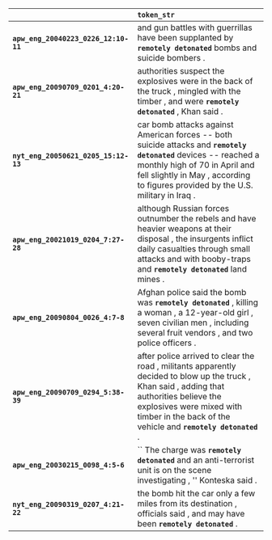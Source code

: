 |                                      | `token_str`                                                                                                                                                                                                                              |
|:-------------------------------------|:-----------------------------------------------------------------------------------------------------------------------------------------------------------------------------------------------------------------------------------------|
| **`apw_eng_20040223_0226_12:10-11`** | and gun battles with guerrillas have been supplanted by __`remotely detonated`__ bombs and suicide bombers .                                                                                                                             |
| **`apw_eng_20090709_0201_4:20-21`**  | authorities suspect the explosives were in the back of the truck , mingled with the timber , and were __`remotely detonated`__ , Khan said .                                                                                             |
| **`nyt_eng_20050621_0205_15:12-13`** | car bomb attacks against American forces -- both suicide attacks and __`remotely detonated`__ devices -- reached a monthly high of 70 in April and fell slightly in May , according to figures provided by the U.S. military in Iraq .   |
| **`apw_eng_20021019_0204_7:27-28`**  | although Russian forces outnumber the rebels and have heavier weapons at their disposal , the insurgents inflict daily casualties through small attacks and with booby-traps and __`remotely detonated`__ land mines .                   |
| **`apw_eng_20090804_0026_4:7-8`**    | Afghan police said the bomb was __`remotely detonated`__ , killing a woman , a 12-year-old girl , seven civilian men , including several fruit vendors , and two police officers .                                                       |
| **`apw_eng_20090709_0294_5:38-39`**  | after police arrived to clear the road , militants apparently decided to blow up the truck , Khan said , adding that authorities believe the explosives were mixed with timber in the back of the vehicle and __`remotely detonated`__ . |
| **`apw_eng_20030215_0098_4:5-6`**    | `` The charge was __`remotely detonated`__ and an anti-terrorist unit is on the scene investigating , '' Konteska said .                                                                                                                 |
| **`nyt_eng_20090319_0207_4:21-22`**  | the bomb hit the car only a few miles from its destination , officials said , and may have been __`remotely detonated`__ .                                                                                                               |